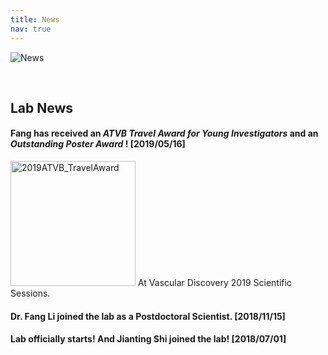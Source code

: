 ```yaml
---
title: News
nav: true
---
```

<div> 
  <img src="{{ '/images/News.gif' | absolute_url }}" alt="News">
</div>  

&nbsp;

     
## **Lab News**
#### Fang has received an _**ATVB Travel Award for Young Investigators**_ and an _**Outstanding Poster Award**_ ! [2019/05/16]        
<img src="{{ '/images/2019ATVB_TravelAward.jpg' | absolute_url }}" alt="2019ATVB_TravelAward" width="200">
At Vascular Discovery 2019 Scientific Sessions.     

#### Dr. Fang Li joined the lab as a Postdoctoral Scientist. [2018/11/15]       
#### Lab officially starts! And Jianting Shi joined the lab! [2018/07/01]    
